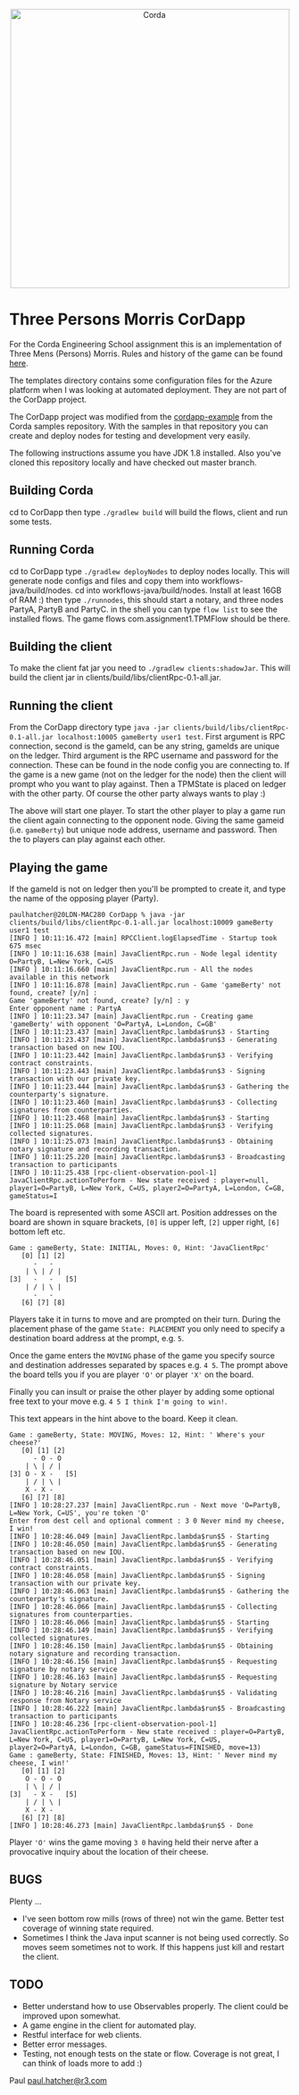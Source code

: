 <p align="center">
  <img src="https://www.corda.net/wp-content/uploads/2016/11/fg005_corda_b.png" alt="Corda" width="500">
</p>

# Three Persons Morris CorDapp

For the Corda Engineering School assignment this is an implementation of Three Mens (Persons) Morris. Rules and history of the game can be found [here](https://en.wikipedia.org/wiki/Three_men%27s_morris).

The templates directory contains some configuration files for the Azure platform when I was looking at automated deployment. They are not part of the CorDapp project.

The CorDapp project was modified from the [cordapp-example](https://github.com/corda/samples-java/tree/master/Basic/cordapp-example) from the Corda samples repository. With the samples in that repository you can create and deploy nodes for testing and development very easily.

The following instructions assume you have JDK 1.8 installed. Also you've cloned this repository locally and have checked out master branch.

## Building Corda
cd to CorDapp then type `./gradlew build` will build the flows, client and run some tests.

## Running Corda
cd to CorDapp type `./gradlew deployNodes` to deploy nodes locally. This will generate node configs and files and copy them into workflows-java/build/nodes. cd into workflows-java/build/nodes. Install at least 16GB of RAM :) then type `./runnodes`, this should start a notary, and three nodes PartyA, PartyB and PartyC. in the shell you can type `flow list` to see the installed flows. The game flows com.assignment1.TPMFlow should be there.

## Building the client

To make the client fat jar you need to `./gradlew clients:shadowJar`. This will build the client jar in clients/build/libs/clientRpc-0.1-all.jar.

## Running the client

From the CorDapp directory type `java -jar clients/build/libs/clientRpc-0.1-all.jar localhost:10005 gameBerty user1 test`. First argument is RPC connection, second is the gameId, can be any string, gameIds are unique on the ledger. Third argument is the RPC username and password for the connection. These can be found in the node config you are connecting to. If the game is a new game (not on the ledger for the node) then the client will prompt who you want to play against. Then a TPMState is placed on ledger with the other party. Of course the other party always wants to play :)

The above will start one player. To start the other player to play a game run the client again connecting to the opponent node. Giving the same gameid (i.e. `gameBerty`) but unique node address, username and password. Then the to players can play against each other.

## Playing the game

If the gameId is not on ledger then you'll be prompted to create it, and type the name of the opposing player (Party).
```
paulhatcher@20LDN-MAC280 CorDapp % java -jar clients/build/libs/clientRpc-0.1-all.jar localhost:10009 gameBerty user1 test
[INFO ] 10:11:16.472 [main] RPCClient.logElapsedTime - Startup took 675 msec
[INFO ] 10:11:16.638 [main] JavaClientRpc.run - Node legal identity O=PartyB, L=New York, C=US
[INFO ] 10:11:16.660 [main] JavaClientRpc.run - All the nodes available in this network
[INFO ] 10:11:16.878 [main] JavaClientRpc.run - Game 'gameBerty' not found, create? [y/n] :
Game 'gameBerty' not found, create? [y/n] : y
Enter opponent name : PartyA
[INFO ] 10:11:23.347 [main] JavaClientRpc.run - Creating game 'gameBerty' with opponent 'O=PartyA, L=London, C=GB'
[INFO ] 10:11:23.437 [main] JavaClientRpc.lambda$run$3 - Starting
[INFO ] 10:11:23.437 [main] JavaClientRpc.lambda$run$3 - Generating transaction based on new IOU.
[INFO ] 10:11:23.442 [main] JavaClientRpc.lambda$run$3 - Verifying contract constraints.
[INFO ] 10:11:23.443 [main] JavaClientRpc.lambda$run$3 - Signing transaction with our private key.
[INFO ] 10:11:23.444 [main] JavaClientRpc.lambda$run$3 - Gathering the counterparty's signature.
[INFO ] 10:11:23.460 [main] JavaClientRpc.lambda$run$3 - Collecting signatures from counterparties.
[INFO ] 10:11:23.468 [main] JavaClientRpc.lambda$run$3 - Starting
[INFO ] 10:11:25.068 [main] JavaClientRpc.lambda$run$3 - Verifying collected signatures.
[INFO ] 10:11:25.073 [main] JavaClientRpc.lambda$run$3 - Obtaining notary signature and recording transaction.
[INFO ] 10:11:25.220 [main] JavaClientRpc.lambda$run$3 - Broadcasting transaction to participants
[INFO ] 10:11:25.438 [rpc-client-observation-pool-1] JavaClientRpc.actionToPerform - New state received : player=null, player1=O=PartyB, L=New York, C=US, player2=O=PartyA, L=London, C=GB, gameStatus=I
```

The board is represented with some ASCII art. Position addresses on the board are shown in square brackets, `[0]` is upper left, `[2]` upper right, `[6]` bottom left etc.

```
Game : gameBerty, State: INITIAL, Moves: 0, Hint: 'JavaClientRpc'
   [0] [1] [2]
      -   -
    | \ | / |
[3]   -   -   [5]
    | / | \ |
      -   -
   [6] [7] [8]
```

Players take it in turns to move and are prompted on their turn. During the placement phase of the game `State: PLACEMENT` you only need to specify a destination board address at the prompt, e.g. `5`.

Once the game enters the `MOVING` phase of the game you specify source and destination addresses separated by spaces e.g. `4 5`. The prompt above the board tells you if you are player `'O'` or player `'X'` on the board.

Finally you can insult or praise the other player by adding some optional free text to your move e.g. `4 5 I think I'm going to win!`.

This text appears in the hint above to the board. Keep it clean.

```
Game : gameBerty, State: MOVING, Moves: 12, Hint: ' Where's your cheese?'
   [0] [1] [2]
      - O - O
    | \ | / |
[3] O - X -   [5]
    | / | \ |
    X - X -
   [6] [7] [8]
[INFO ] 10:28:27.237 [main] JavaClientRpc.run - Next move 'O=PartyB, L=New York, C=US', you're token 'O'
Enter from dest cell and optional comment : 3 0 Never mind my cheese, I win!
[INFO ] 10:28:46.049 [main] JavaClientRpc.lambda$run$5 - Starting
[INFO ] 10:28:46.050 [main] JavaClientRpc.lambda$run$5 - Generating transaction based on new IOU.
[INFO ] 10:28:46.051 [main] JavaClientRpc.lambda$run$5 - Verifying contract constraints.
[INFO ] 10:28:46.058 [main] JavaClientRpc.lambda$run$5 - Signing transaction with our private key.
[INFO ] 10:28:46.063 [main] JavaClientRpc.lambda$run$5 - Gathering the counterparty's signature.
[INFO ] 10:28:46.066 [main] JavaClientRpc.lambda$run$5 - Collecting signatures from counterparties.
[INFO ] 10:28:46.066 [main] JavaClientRpc.lambda$run$5 - Starting
[INFO ] 10:28:46.149 [main] JavaClientRpc.lambda$run$5 - Verifying collected signatures.
[INFO ] 10:28:46.150 [main] JavaClientRpc.lambda$run$5 - Obtaining notary signature and recording transaction.
[INFO ] 10:28:46.156 [main] JavaClientRpc.lambda$run$5 - Requesting signature by notary service
[INFO ] 10:28:46.163 [main] JavaClientRpc.lambda$run$5 - Requesting signature by Notary service
[INFO ] 10:28:46.216 [main] JavaClientRpc.lambda$run$5 - Validating response from Notary service
[INFO ] 10:28:46.222 [main] JavaClientRpc.lambda$run$5 - Broadcasting transaction to participants
[INFO ] 10:28:46.236 [rpc-client-observation-pool-1] JavaClientRpc.actionToPerform - New state received : player=O=PartyB, L=New York, C=US, player1=O=PartyB, L=New York, C=US, player2=O=PartyA, L=London, C=GB, gameStatus=FINISHED, move=13)
Game : gameBerty, State: FINISHED, Moves: 13, Hint: ' Never mind my cheese, I win!'
   [0] [1] [2]
    O - O - O
    | \ | / |
[3]   - X -   [5]
    | / | \ |
    X - X -
   [6] [7] [8]
[INFO ] 10:28:46.273 [main] JavaClientRpc.lambda$run$5 - Done
```

Player `'O'` wins the game moving `3 0` having held their nerve after a provocative inquiry about the location of their cheese.

## BUGS

Plenty ...
* I've seen bottom row mills (rows of three) not win the game. Better test coverage of winning state required.
* Sometimes I think the Java input scanner is not being used correctly. So moves seem sometimes not to work. If this happens just kill and restart the client.

## TODO

* Better understand how to use Observables properly. The client could be improved upon somewhat.
* A game engine in the client for automated play.
* Restful interface for web clients.
* Better error messages.
* Testing, not enough tests on the state or flow. Coverage is not great, I can think of loads more to add :)

Paul
paul.hatcher@r3.com
